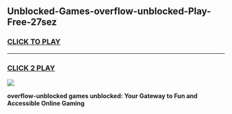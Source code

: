 
## Unblocked-Games-overflow-unblocked-Play-Free-27sez
<h3>
<a href="https://premium76.site?title=overflow-unblocked&ref=12A">CLICK TO PLAY</a></h3>
<hr>

<h3>
<a href="https://premium76.site?title=overflow-unblocked&ref=12A">CLICK 2 PLAY</a>
  
</h3>

<a href="https://premium76.site?title=overflow-unblocked&ref=12A"><img src="https://clearcache.store/games.png"></a>


**overflow-unblocked games unblocked: Your Gateway to Fun and Accessible Online Gaming**
